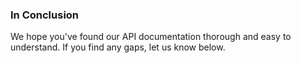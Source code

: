 ### In Conclusion

We hope you've found our API documentation thorough and easy to understand. If you find any gaps, let us know below. 
